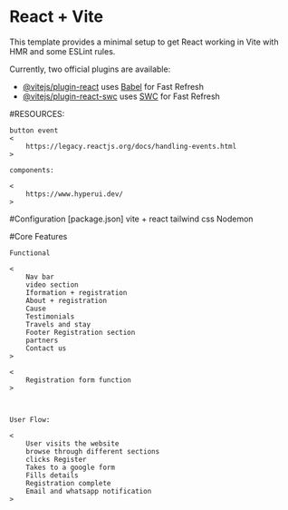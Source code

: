 # React + Vite

This template provides a minimal setup to get React working in Vite with HMR and some ESLint rules.

Currently, two official plugins are available:

- [@vitejs/plugin-react](https://github.com/vitejs/vite-plugin-react/blob/main/packages/plugin-react/README.md) uses [Babel](https://babeljs.io/) for Fast Refresh
- [@vitejs/plugin-react-swc](https://github.com/vitejs/vite-plugin-react-swc) uses [SWC](https://swc.rs/) for Fast Refresh

#RESOURCES:

    button event
    <
        https://legacy.reactjs.org/docs/handling-events.html
    >

    components:

    <
        https://www.hyperui.dev/
    >

#Configuration [package.json]
vite + react
tailwind css
Nodemon

#Core Features

    Functional

    <
        Nav bar
        video section
        Iformation + registration
        About + registration
        Cause
        Testimonials
        Travels and stay
        Footer Registration section
        partners
        Contact us
    >

    <
        Registration form function
    >



    User Flow:

    <
        User visits the website
        browse through different sections
        clicks Register
        Takes to a google form
        Fills details
        Registration complete
        Email and whatsapp notification
    >
